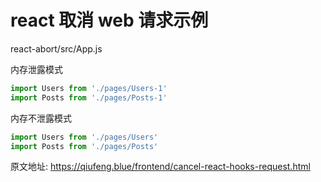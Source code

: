 # react 取消 web 请求示例

react-abort/src/App.js

内存泄露模式
```js
import Users from './pages/Users-1'
import Posts from './pages/Posts-1'

```

内存不泄露模式
```js
import Users from './pages/Users'
import Posts from './pages/Posts'
```

原文地址: https://qiufeng.blue/frontend/cancel-react-hooks-request.html